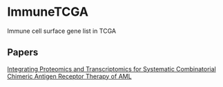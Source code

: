 # ImmuneTCGA
Immune cell surface gene list in TCGA

## Papers
[Integrating Proteomics and Transcriptomics for Systematic Combinatorial Chimeric Antigen Receptor Therapy of AML](https://www.sciencedirect.com/science/article/pii/S1535610817304087)


